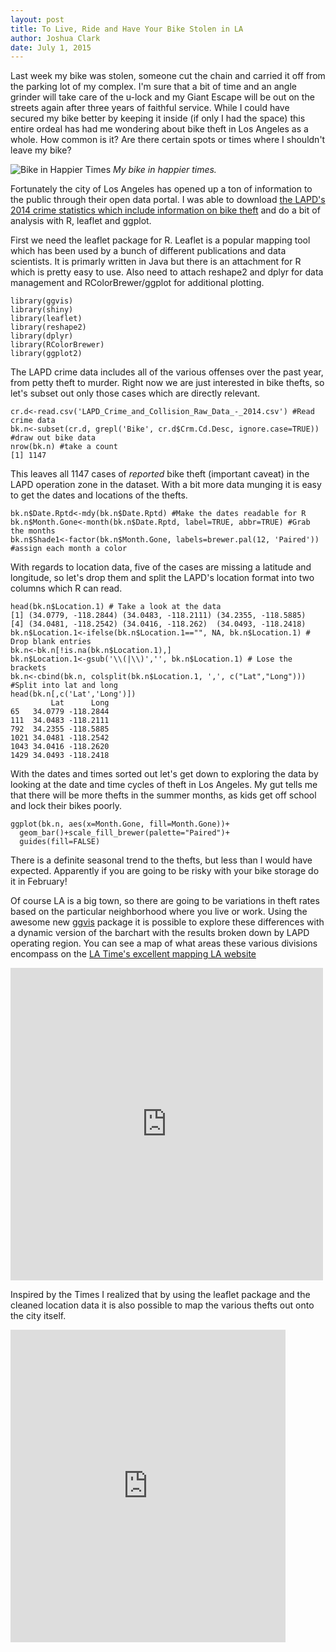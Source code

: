 ```yaml
---
layout: post
title: To Live, Ride and Have Your Bike Stolen in LA
author: Joshua Clark
date: July 1, 2015
---
```


Last week my bike was stolen,  someone cut the chain and carried it off from the parking lot of my complex. I'm sure that a bit of time and an angle grinder will take care of the u-lock  and  my Giant Escape will be out on the streets again after three years of faithful service. While I could have secured my bike better by keeping it inside (if only I had the space) this entire ordeal has had me wondering about bike theft in Los Angeles as a whole. How common is it? Are there certain spots or times where I shouldn't leave my bike? 

![Bike in Happier Times](http://i.imgur.com/7KZWN3R.jpg)
*My bike in happier times.*

Fortunately the city of Los Angeles has opened up a ton of information to the public through their open data portal. I was able to download [the LAPD's 2014 crime statistics which include information on bike theft](https://data.lacity.org/) and do a bit of analysis with R, leaflet and ggplot.

First we need the leaflet package for R. Leaflet is a popular mapping tool which has been used by a bunch of different publications and data scientists. It is primarly written in Java but there is an attachment for R which is pretty easy to use. Also need to attach reshape2 and dplyr for data management and RColorBrewer/ggplot for additional plotting.  


```{r}
library(ggvis)
library(shiny)
library(leaflet)
library(reshape2)
library(dplyr)
library(RColorBrewer)
library(ggplot2)
```

The LAPD crime data includes all of the various offenses over the past year, from petty theft to murder. Right now we are just interested in bike thefts, so let's subset out only those cases which are directly relevant.

```{r}
cr.d<-read.csv('LAPD_Crime_and_Collision_Raw_Data_-_2014.csv') #Read crime data
bk.n<-subset(cr.d, grepl('Bike', cr.d$Crm.Cd.Desc, ignore.case=TRUE)) #draw out bike data
nrow(bk.n) #take a count
[1] 1147
```
This leaves all 1147 cases of *reported* bike theft (important caveat) in the LAPD operation zone in the dataset. With a bit more data munging it is easy to get the dates and locations of the thefts.

```{r}
bk.n$Date.Rptd<-mdy(bk.n$Date.Rptd) #Make the dates readable for R
bk.n$Month.Gone<-month(bk.n$Date.Rptd, label=TRUE, abbr=TRUE) #Grab the months
bk.n$Shade1<-factor(bk.n$Month.Gone, labels=brewer.pal(12, 'Paired')) #assign each month a color
```
With regards to location data, five of the cases are missing a latitude and longitude, so let's drop them and split the LAPD's location format into two columns which R can read.

```{r}
head(bk.n$Location.1) # Take a look at the data
[1] (34.0779, -118.2844) (34.0483, -118.2111) (34.2355, -118.5885)
[4] (34.0481, -118.2542) (34.0416, -118.262)  (34.0493, -118.2418)
bk.n$Location.1<-ifelse(bk.n$Location.1=="", NA, bk.n$Location.1) # Drop blank entries
bk.n<-bk.n[!is.na(bk.n$Location.1),] 
bk.n$Location.1<-gsub('\\(|\\)','', bk.n$Location.1) # Lose the brackets
bk.n<-cbind(bk.n, colsplit(bk.n$Location.1, ',', c("Lat","Long"))) #Split into lat and long
head(bk.n[,c('Lat','Long')])
         Lat      Long
65   34.0779 -118.2844
111  34.0483 -118.2111
792  34.2355 -118.5885
1021 34.0481 -118.2542
1043 34.0416 -118.2620
1429 34.0493 -118.2418

```
With the dates and times sorted out let's get down to exploring the data by looking at the date and time cycles of theft in Los Angeles. My gut tells me that there will be more thefts in the summer months, as kids get off school and lock their bikes poorly. 

```{r}
ggplot(bk.n, aes(x=Month.Gone, fill=Month.Gone))+
  geom_bar()+scale_fill_brewer(palette="Paired")+
  guides(fill=FALSE)
```
There is a definite seasonal trend to the thefts, but less than I would have expected.  Apparently if you are going to be risky with your bike storage do it in February!

Of course LA is a big town, so there are going to be variations in theft rates based on the particular neighborhood where you live or work. Using the awesome new [ggvis](http://ggvis.rstudio.com/) package it is possible to explore these differences with a dynamic version of the barchart with the results broken down by LAPD operating region. You can see a map of what areas these various divisions encompass on the [LA Time's excellent mapping LA website](http://maps.latimes.com/lapd/division/central/)

<iframe src="http://128.125.238.89:3838/josh/bikegraph/" style="border: none; width: 500px; height: 500px"></iframe>

Inspired by the Times I realized that by using the leaflet package and the cleaned location data it is also possible to map the various thefts out onto the city itself. 

<iframe src="http://128.125.238.89:3838/josh/bikemap/" style="border: none; width: 440px; height: 500px"></iframe>

